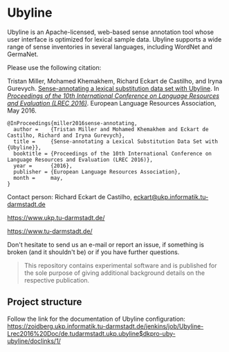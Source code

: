 # Ubyline

Ubyline is an Apache-licensed, web-based sense annotation tool whose user interface is optimized for lexical sample data.  Ubyline supports a wide range of sense inventories in several languages, including WordNet and GermaNet.

Please use the following citation:

Tristan Miller, Mohamed Khemakhem, Richard Eckart de Castilho, and Iryna Gurevych. [Sense-annotating a lexical substitution data set with Ubyline](https://www.ukp.tu-darmstadt.de/fileadmin/user_upload/Group_UKP/publikationen/2016/2016_Miller_LREC.pdf). In _[Proceedings of the 10th International Conference on Language Resources and Evaluation (LREC 2016)](http://lrec2016.lrec-conf.org/)_. European Language Resources Association, May 2016.

```
@InProceedings{miller2016sense-annotating,
  author =    {Tristan Miller and Mohamed Khemakhem and Eckart de Castilho, Richard and Iryna Gurevych},
  title =     {Sense-annotating a Lexical Substitution Data Set with {Ubyline}},
  booktitle = {Proceedings of the 10th International Conference on Language Resources and Evaluation (LREC 2016)},
  year =      {2016},
  publisher = {European Language Resources Association},
  month =     may,
}
```

Contact person: Richard Eckart de Castilho, eckart@ukp.informatik.tu-darmstadt.de

https://www.ukp.tu-darmstadt.de/

https://www.tu-darmstadt.de/


Don't hesitate to send us an e-mail or report an issue, if something is broken (and it shouldn't be) or if you have further questions.

> This repository contains experimental software and is published for the sole purpose of giving additional background details on the respective publication. 

## Project structure

Follow the link for the documentation of Ubyline configuration: https://zoidberg.ukp.informatik.tu-darmstadt.de/jenkins/job/Ubyline-Lrec2016%20Doc/de.tudarmstadt.ukp.ubyline$dkpro-uby-ubyline/doclinks/1/

<!--

## Requirements

* Java x.x and higher
* Maven
* 64-bit Linux versions
* Windows x
* XX GB RAM

## Installation
* Configure the home folder of the web application in the Eclipse run configuration of Tomcat, e.g.:

```
-Dubyline.home="/home/username/mywebapp/data"
```

## Running the experiments

```
$ cd
$ command
```

### Expected results

After running the experiments, you should expect the following results:

(Feel free to describe your expected results here...)

### Parameter description

* `x, --xxxx`
  * This parameter does something nice
-->
